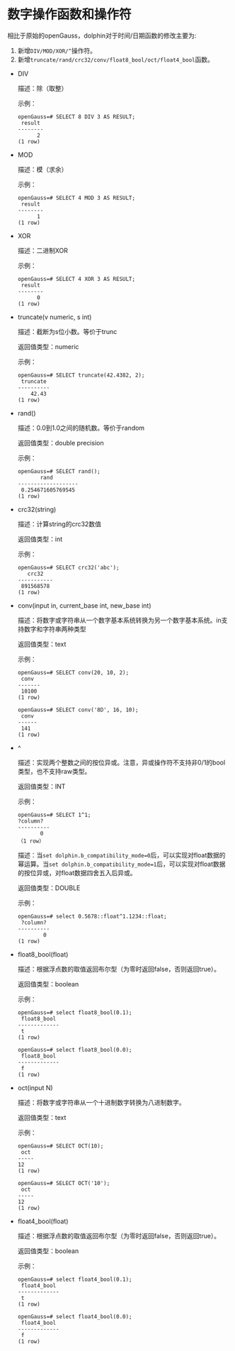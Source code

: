# 数字操作函数和操作符<a name="ZH-CN_TOPIC_0289900469"></a>

相比于原始的openGauss，dolphin对于时间/日期函数的修改主要为:

1. 新增```DIV/MOD/XOR/^```操作符。
2. 新增```truncate/rand/crc32/conv/float8_bool/oct/float4_bool```函数。

-   DIV

    描述：除（取整）

    示例：

    ```
    openGauss=# SELECT 8 DIV 3 AS RESULT;
     result 
    --------
          2
    (1 row)
    ```

-   MOD

    描述：模（求余）

    示例：

    ```
    openGauss=# SELECT 4 MOD 3 AS RESULT;
     result 
    --------
          1
    (1 row)
    ```

-   XOR

    描述：二进制XOR

    示例：

    ```
    openGauss=# SELECT 4 XOR 3 AS RESULT;
     result 
    --------
          0
    (1 row)
    ```

-   truncate\(v numeric, s int\)

    描述：截断为s位小数。等价于trunc

    返回值类型：numeric

    示例：

    ```
    openGauss=# SELECT truncate(42.4382, 2);
     truncate
    ----------
        42.43
    (1 row)
    ```

-   rand\(\)

    描述：0.0到1.0之间的随机数。等价于random

    返回值类型：double precision

    示例：

    ```
    openGauss=# SELECT rand();
           rand
    -------------------
     0.254671605769545
    (1 row)
    ```

-   crc32\(string\)

    描述：计算string的crc32数值

    返回值类型：int

    示例：

    ```
    openGauss=# SELECT crc32('abc');
       crc32
    -----------
     891568578
    (1 row)
    ```

-   conv\(input in, current_base int, new_base int\)

    描述：将数字或字符串从一个数字基本系统转换为另一个数字基本系统。in支持数字和字符串两种类型

    返回值类型：text

    示例：

    ```
    openGauss=# SELECT conv(20, 10, 2);
     conv
    -------
     10100
    (1 row)
    
    openGauss=# SELECT conv('8D', 16, 10);
     conv
    ------
     141
    (1 row)
    ```

- ^

  描述：实现两个整数之间的按位异或。注意，异或操作符不支持非0/1的bool类型，也不支持raw类型。

  返回值类型：INT

  示例：

  ```
  openGauss=# SELECT 1^1;
  ?column?
  ----------
         0
  （1 row）
  ```

  描述：当```set dolphin.b_compatibility_mode=0```后，可以实现对float数据的幂运算。当```set dolphin.b_compatibility_mode=1```后，可以实现对float数据的按位异或，对float数据四舍五入后异或。

  返回值类型：DOUBLE

  示例：

  ```
  openGauss=# select 0.5678::float^1.1234::float;
   ?column? 
  ----------
          0
  (1 row)
  ```

- float8_bool(float)

  描述：根据浮点数的取值返回布尔型（为零时返回false，否则返回true）。

  返回值类型：boolean

  示例：

  ```
  openGauss=# select float8_bool(0.1);
   float8_bool 
  -------------
   t
  (1 row)
  ```

  ```
  openGauss=# select float8_bool(0.0);
   float8_bool 
  -------------
   f
  (1 row)
  ```

-   oct\(input N)

    描述：将数字或字符串从一个十进制数字转换为八进制数字。

    返回值类型：text

    示例：

    ```
    openGauss=# SELECT OCT(10);
     oct 
    -----
    12
    (1 row)
    
    openGauss=# SELECT OCT('10');
     oct 
    -----
    12
    (1 row)
    ```

- float4_bool(float)

  描述：根据浮点数的取值返回布尔型（为零时返回false，否则返回true）。

  返回值类型：boolean

  示例：

  ~~~
  openGauss=# select float4_bool(0.1);
   float4_bool 
  -------------
   t
  (1 row)
  ~~~

  ~~~
  openGauss=# select float4_bool(0.0);
   float4_bool 
  -------------
   f
  (1 row)
  ~~~

  